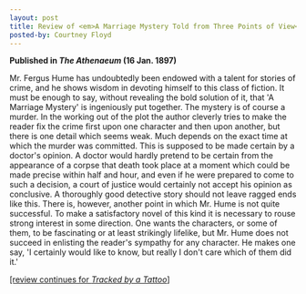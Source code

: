 ```yaml
---
layout: post
title: Review of <em>A Marriage Mystery Told from Three Points of View</em>
posted-by: Courtney Floyd
---
```


<strong>Published in <em>The Athenaeum</em> (16 Jan. 1897)</strong> 

Mr. Fergus Hume has undoubtedly been endowed with a talent for stories of crime, and he shows wisdom in devoting himself
to this class of fiction. It must be enough to say, without revealing the bold solution of it, that 'A Marriage Mystery' 
is ingeniously put together. The mystery is of course a murder. In the working out of the plot the author cleverly tries 
to make the reader fix the crime first upon one character and then upon another, but there is one detail which seems weak. 
Much depends on the exact time at which the murder was committed. This is supposed to be made certain by a doctor's opinion. 
A doctor would hardly pretend to be certain from the appearance of a corpse that death took place at a moment which could be 
made precise within half and hour, and even if he were prepared to come to such a decision, a court of justice would certainly 
not accept his opinion as conclusive. A thoroughly good detective story should not leave ragged ends like this. There is, 
however, another point in which Mr. Hume is not quite successful. To make a satisfactory novel of this kind it is necessary 
to rouse strong interest in some direction. One wants the characters, or some of them, to be fascinating or at least 
strikingly lifelike, but Mr. Hume does not succeed in enlisting the reader's sympathy for any character. He makes one say, 
'I certainly would like to know, but really I don't care which of them did it.' 

<a href="https://humebib.github.io/_posts/2019-08-28-tattoo.md">[review continues for <em>Tracked by a Tattoo</em>]</a>
